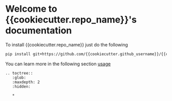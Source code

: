 # Welcome to {{cookiecutter.repo_name}}'s documentation

To install {{cookiecutter.repo_name}} just do the following

```bash
pip install git+https://github.com/{{cookiecutter.github_username}}/{{cookiecutter.repo_name}}.git
```

You can learn more in the following section [usage](usage.md)


```eval_rst
.. toctree::
   :glob:
   :maxdepth: 2
   :hidden:

   *
```